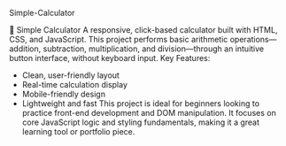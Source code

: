 Simple-Calculator

🧮 Simple Calculator
A responsive, click-based calculator built with HTML, CSS, and JavaScript. This project performs basic arithmetic operations—addition, subtraction, multiplication, and division—through an intuitive button interface, without keyboard input.
Key Features:
- Clean, user-friendly layout
- Real-time calculation display
- Mobile-friendly design
- Lightweight and fast
This project is ideal for beginners looking to practice front-end development and DOM manipulation. It focuses on core JavaScript logic and styling fundamentals, making it a great learning tool or portfolio piece.
